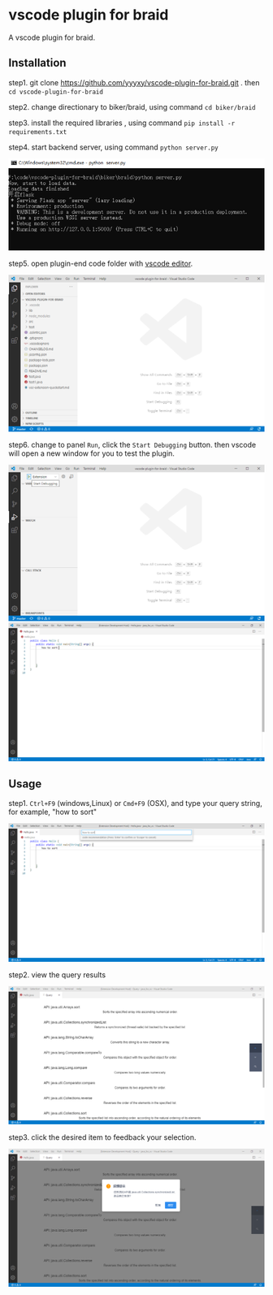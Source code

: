 # vscode plugin for braid

A vscode plugin for braid.

## Installation



step1. git clone https://github.com/yyyxy/vscode-plugin-for-braid.git . then `cd vscode-plugin-for-braid`

step2. change directionary to biker/braid, using command `cd biker/braid` 

step3. install the required libraries , using command `pip install -r requirements.txt`

step4. start backend server, using command `python server.py`

![run-server](./assets/images/01-run-server.png)

step5. open plugin-end code folder with [vscode editor](https://code.visualstudio.com/).

<img src="./assets/images/02-open-code-with-vscode.png" alt="open-code-with-vscode" style="zoom: 67%;" />

step6. change to panel `Run`, click the `Start Debugging` button. then vscode will open a new window for you to test the plugin.

<img src="./assets/images/03-debug-panel.png" alt="debug-panel" style="zoom:67%;" />



<img src="./assets/images/04-a-new-vscode-window.png" alt="a-new-vscode-window" style="zoom: 50%;" />

## Usage

step1. `Ctrl+F9` (windows,Linux) or `Cmd+F9` (OSX), and type your query string, for example, "how to sort"

<img src="./assets/images/05-how-to-query.png" alt="how-to-query" style="zoom: 50%;" />

step2. view the query results

<img src="./assets/images/06-query-results.png" alt="query-results.png" style="zoom: 50%;" />

step3. click the desired item to feedback your selection.

<img src="./assets/images/07-click-to-feedback.png" alt="click-to-feedback" style="zoom: 50%;" />
